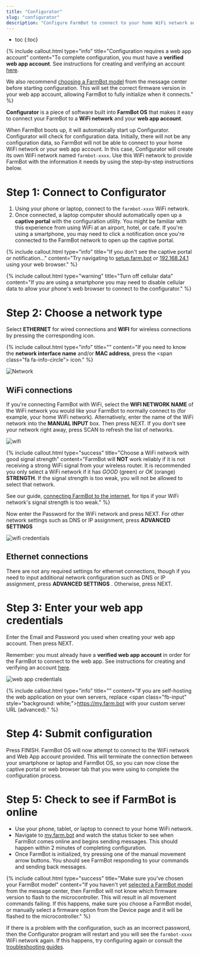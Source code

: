 ```yaml
---
title: "Configurator"
slug: "configurator"
description: "Configure FarmBot to connect to your home WiFi network and web app account"
---
```


* toc
{:toc}


{%
include callout.html
type="info"
title="Configuration requires a web app account"
content="To complete configuration, you must have a **verified web app account**. See instructions for creating and verifying an account [here](../../The-FarmBot-Web-App/the-farmbot-web-app/creating-an-account.md).

We also recommend [choosing a FarmBot model](../../The-FarmBot-Web-App/the-farmbot-web-app/creating-an-account.md#choose-your-farmbot) from the message center before starting configuration. This will set the correct firmware version in your web app account, allowing FarmBot to fully initialize when it connects."
%}

**Configurator** is a piece of software built into **FarmBot OS** that makes it easy to connect your FarmBot to a **WiFi network** and your **web app account**.

When FarmBot boots up, it will automatically start up Configurator. Configurator will check for configuration data. Initially, there will not be any configuration data, so FarmBot will not be able to connect to your home WiFi network or your web app account. In this case, Configurator will create its own WiFi network named `farmbot-xxxx`. Use this WiFi network to provide FarmBot with the information it needs by using the step-by-step instructions below.

# Step 1: Connect to Configurator
1. Using your phone or laptop, connect to the `farmbot-xxxx` WiFi network.
2. Once connected, a laptop computer should automatically open up a **captive portal** with the configuration utility. You might be familiar with this experience from using WiFi at an airport, hotel, or cafe. If you're using a smartphone, you may need to click a notification once you're connected to the FarmBot network to open up the captive portal.

{%
include callout.html
type="info"
title="If you don't see the captive portal or notification..."
content="Try navigating to [setup.farm.bot](http://setup.farm.bot) or [192.168.24.1](http://192.168.24.1) using your web browser."
%}



{%
include callout.html
type="warning"
title="Turn off cellular data"
content="If you are using a smartphone you may need to disable cellular data to allow your phone's web browser to connect to the configurator."
%}

# Step 2: Choose a network type
Select **ETHERNET** for wired connections and **WIFI** for wireless connections by pressing the corresponding icon.

{%
include callout.html
type="info"
title=""
content="If you need to know the **network interface name** and/or **MAC address**, press the <span class=\"fa fa-info-circle\"></span> icon."
%}



![Network](_images/network.png)

## WiFi connections
If you're connecting FarmBot with WiFi, select the **WIFI NETWORK NAME** of the WiFi network you would like your FarmBot to normally connect to (for example, your home WiFi network). Alternatively, enter the name of the WiFi network into the **MANUAL INPUT** box. Then press <span class="fb-button fb-green">NEXT</span>. If you don't see your network right away, press <span class="fb-button fb-green">SCAN</span> to refresh the list of networks.

![wifi](_images/wifi.png)



{%
include callout.html
type="success"
title="Choose a WiFi network with good signal strength"
content="FarmBot will **NOT** work reliably if it is not receiving a strong WiFi signal from your wireless router. It is recommended you only select a WiFi network if it has *GOOD* (green) or *OK* (orange) **STRENGTH**. If the signal strength is too weak, you will not be allowed to select that network.

See our guide, [connecting FarmBot to the internet](../../Extras/troubleshooting/connecting-farmbot-to-the-internet.md), for tips if your WiFi network's signal strength is too weak."
%}

Now enter the <span class="fb-input">Password</span> for the WiFi network and press <span class="fb-button fb-green">NEXT</span>. For other network settings such as DNS or IP assignment, press **ADVANCED SETTINGS** <i class='fa fa-caret-down'></i>

![wifi credentials](_images/wifi_credentials.png)

## Ethernet connections
There are not any required settings for ethernet connections, though if you need to input additional network configuration such as DNS or IP assignment, press **ADVANCED SETTINGS** <i class='fa fa-caret-down'></i>. Otherwise, press <span class="fb-button fb-green">NEXT</span>.

# Step 3: Enter your web app credentials
Enter the <span class="fb-input">Email</span> and <span class="fb-input">Password</span> you used when creating your web app account. Then press <span class="fb-button fb-green">NEXT</span>.

Remember: you must already have a **verified web app account** in order for the FarmBot to connect to the web app. See instructions for creating and verifying an account [here](../../The-FarmBot-Web-App/the-farmbot-web-app/creating-an-account.md).

![web app credentials](_images/web_app_credentials.png)



{%
include callout.html
type="info"
title=""
content="If you are self-hosting the web application on your own servers, replace <span class=\"fb-input\" style=\"background: white;\">https://my.farm.bot</span> with your custom server URL (advanced)."
%}

# Step 4: Submit configuration
Press <span class="fb-button fb-green">FINISH</span>. FarmBot OS will now attempt to connect to the WiFi network and Web App account provided. This will terminate the connection between your smartphone or laptop and FarmBot OS, so you can now close the captive portal or web browser tab that you were using to complete the configuration process.

# Step 5: Check to see if FarmBot is online
* Use your phone, tablet, or laptop to connect to your home WiFi network.
* Navigate to [my.farm.bot](https://my.farm.bot) and watch the status ticker to see when FarmBot comes online and begins sending messages. This should happen within 2 minutes of completing configuration.
* Once FarmBot is initialized, try pressing one of the manual movement arrow buttons. You should see FarmBot responding to your commands and sending back messages.

{%
include callout.html
type="success"
title="Make sure you've chosen your FarmBot model"
content="If you haven't yet [selected a FarmBot model](../../The-FarmBot-Web-App/the-farmbot-web-app/creating-an-account.md#choose-your-farmbot) from the message center, then FarmBot will not know which firmware version to flash to the microcontroller. This will result in all movement commands failing. If this happens, make sure you choose a FarmBot model, or manually select a firmware option from the Device page and it will be flashed to the microcontroller."
%}

If there is a problem with the configuration, such as an incorrect password, then the Configurator program will restart and you will see the `farmbot-xxxx` WiFi network again. If this happens, try configuring again or consult the [troubleshooting guides](../../Extras/troubleshooting.md).
